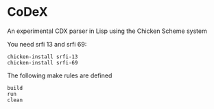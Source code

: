 # CoDeX
An experimental CDX parser in Lisp using the Chicken Scheme system

You need srfi 13 and srfi 69:

    chicken-install srfi-13
    chicken-install srfi-69
    
The following make rules are defined

    build
    run
    clean
